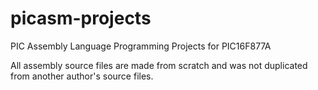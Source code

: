# picasm-projects
PIC Assembly Language Programming Projects for PIC16F877A

All assembly source files are made from scratch and was not duplicated from another author's source files.
